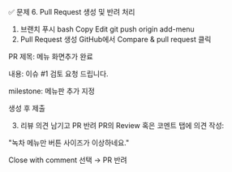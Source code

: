 ✅ 문제 6. Pull Request 생성 및 반려 처리
1. 브랜치 푸시
bash
Copy
Edit
git push origin add-menu
2. Pull Request 생성
GitHub에서 Compare & pull request 클릭

PR 제목: 메뉴 화면추가 완료

내용: 이슈 #1 검토 요청 드립니다.

milestone: 메뉴판 추가 지정

생성 후 제출

3. 리뷰 의견 남기고 PR 반려
PR의 Review 혹은 코멘트 탭에 의견 작성:

"녹차 메뉴만 버튼 사이즈가 이상하네요."

Close with comment 선택 → PR 반려

